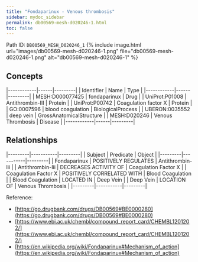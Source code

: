 ```yaml
---
title: "Fondaparinux - Venous thrombosis"
sidebar: mydoc_sidebar
permalink: db00569-mesh-d020246-1.html
toc: false 
---
```



Path ID: `DB00569_MESH_D020246_1`
{% include image.html url="images/db00569-mesh-d020246-1.png" file="db00569-mesh-d020246-1.png" alt="db00569-mesh-d020246-1" %}

## Concepts

|------------|------|---------|
| Identifier | Name | Type    |
|------------|------|---------|
| MESH:D000077425 | fondaparinux | Drug |
| UniProt:P01008 | Antithrombin-III | Protein |
| UniProt:P00742 | Coagulation factor X | Protein |
| GO:0007596 | blood coagulation | BiologicalProcess |
| UBERON:0035552 | deep vein | GrossAnatomicalStructure |
| MESH:D020246 | Venous Thrombosis | Disease |
|------------|------|---------|

## Relationships

|---------|-----------|---------|
| Subject | Predicate | Object  |
|---------|-----------|---------|
| Fondaparinux | POSITIVELY REGULATES | Antithrombin-Iii |
| Antithrombin-Iii | DECREASES ACTIVITY OF | Coagulation Factor X |
| Coagulation Factor X | POSITIVELY CORRELATED WITH | Blood Coagulation |
| Blood Coagulation | LOCATED IN | Deep Vein |
| Deep Vein | LOCATION OF | Venous Thrombosis |
|---------|-----------|---------|

Reference: 
  - [https://go.drugbank.com/drugs/DB00569#BE0000280](https://go.drugbank.com/drugs/DB00569#BE0000280)
  - [https://www.ebi.ac.uk/chembl/compound_report_card/CHEMBL1201202/](https://www.ebi.ac.uk/chembl/compound_report_card/CHEMBL1201202/)
  - [https://en.wikipedia.org/wiki/Fondaparinux#Mechanism_of_action](https://en.wikipedia.org/wiki/Fondaparinux#Mechanism_of_action)
